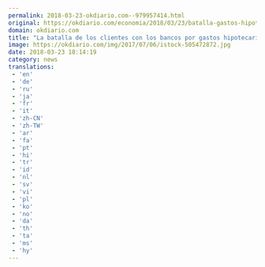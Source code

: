 ```yaml
---
permalink: 2018-03-23-okdiario.com--979957414.html
original: https://okdiario.com/economia/2018/03/23/batalla-gastos-hipotecarios-europa-2011159
domain: okdiario.com
title: "La batalla de los clientes con los bancos por gastos hipotecarios, a Europa"
image: https://okdiario.com/img/2017/07/06/istock-505472872.jpg
date: 2018-03-23 18:14:19
category: news
translations: 
 - 'en'
 - 'de'
 - 'ru'
 - 'ja'
 - 'fr'
 - 'it'
 - 'zh-CN'
 - 'zh-TW'
 - 'ar'
 - 'fa'
 - 'pt'
 - 'hi'
 - 'tr'
 - 'id'
 - 'nl'
 - 'sv'
 - 'vi'
 - 'pl'
 - 'ko'
 - 'no'
 - 'da'
 - 'th'
 - 'ta'
 - 'ms'
 - 'hy'
---
```


